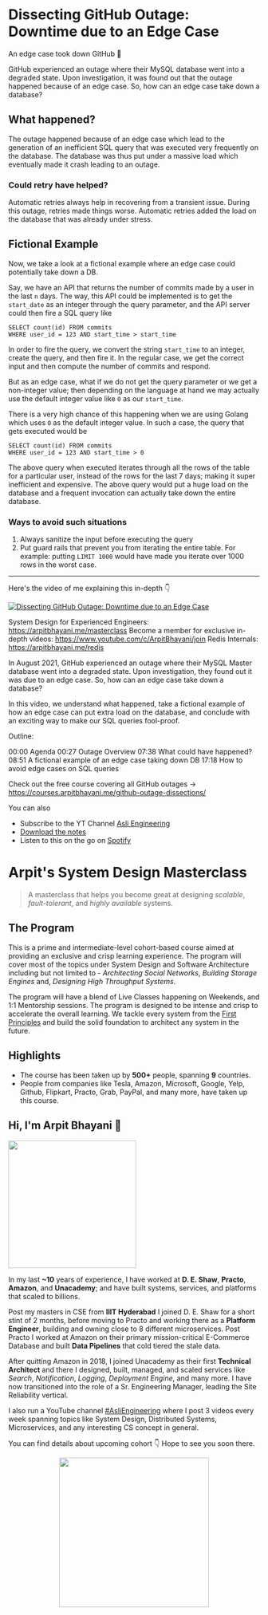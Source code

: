 Dissecting GitHub Outage: Downtime due to an Edge Case
===


An edge case took down GitHub 🤯

GitHub experienced an outage where their MySQL database went into a degraded state. Upon investigation, it was found out that the outage happened because of an edge case. So, how can an edge case take down a database?

## What happened?

The outage happened because of an edge case which lead to the generation of an inefficient SQL query that was executed very frequently on the database. The database was thus put under a massive load which eventually made it crash leading to an outage.

### Could retry have helped?

Automatic retries always help in recovering from a transient issue. During this outage, retries made things worse. Automatic retries added the load on the database that was already under stress.

## Fictional Example

Now, we take a look at a fictional example where an edge case could potentially take down a DB.

Say, we have an API that returns the number of commits made by a user in the last `n` days. The way, this API could be implemented is to get the `start_date` as an integer through the query parameter, and the API server could then fire a SQL query like

```
SELECT count(id) FROM commits
WHERE user_id = 123 AND start_time > start_time
```

In order to fire the query, we convert the string `start_time` to an integer, create the query, and then fire it. In the regular case, we get the correct input and then compute the number of commits and respond.

But as an edge case, what if we do not get the query parameter or we get a non-integer value; then depending on the language at hand we may actually use the default integer value like `0` as our `start_time`.

There is a very high chance of this happening when we are using Golang which uses `0` as the default integer value. In such a case, the query that gets executed would be

```
SELECT count(id) FROM commits
WHERE user_id = 123 AND start_time > 0
```

  
The above query when executed iterates through all the rows of the table for a particular user, instead of the rows for the last 7 days; making it super inefficient and expensive. The above query would put a huge load on the database and a frequent invocation can actually take down the entire database.

### Ways to avoid such situations

1. Always sanitize the input before executing the query
2. Put guard rails that prevent you from iterating the entire table. For example: putting `LIMIT 1000` would have made you iterate over 1000 rows in the worst case.
<hr />


<p>Here's the video of me explaining this in-depth 👇‍</p>

[![Dissecting GitHub Outage: Downtime due to an Edge Case](https://i.ytimg.com/vi/iqapVyfoFqc/mqdefault.jpg)](https://www.youtube.com/watch?v=iqapVyfoFqc)

System Design for Experienced Engineers: https://arpitbhayani.me/masterclass
Become a member for exclusive in-depth videos: https://www.youtube.com/c/ArpitBhayani/join
Redis Internals: https://arpitbhayani.me/redis

In August 2021, GitHub experienced an outage where their MySQL Master database went into a degraded state. Upon investigation, they found out it was due to an edge case. So, how can an edge case take down a database?

In this video, we understand what happened, take a fictional example of how an edge case can put extra load on the database, and conclude with an exciting way to make our SQL queries fool-proof.

Outline:

00:00 Agenda
00:27 Outage Overview
07:38 What could have happened?
08:51 A fictional example of an edge case taking down DB
17:18 How to avoid edge cases on SQL queries

Check out the free course covering all GitHub outages →  https://courses.arpitbhayani.me/github-outage-dissections/

You can also
 - Subscribe to the YT Channel [Asli Engineering](https://youtube.com/c/ArpitBhayani)
 - [Download the notes](https://drive.google.com/file/d/1PI302Cvutu8LJKmZu7fiIVOAqRhiSMek/view?usp=sharing)
 - Listen to this on the go on [Spotify](https://open.spotify.com/show/7qMoamm2iZQrsPVm6IQLoD)

# Arpit's System Design Masterclass

> A masterclass that helps you become great at designing _scalable_, _fault-tolerant_, and _highly available_ systems.

## The Program

This is a prime and intermediate-level cohort-based course aimed at providing an exclusive and crisp learning experience. The program will cover most of the topics under System Design and Software Architecture including but not limited to - _Architecting Social Networks_, _Building Storage Engines_ and, _Designing High Throughput Systems_.

The program will have a blend of Live Classes happening on Weekends, and 1:1 Mentorship sessions. The program is designed to be intense and crisp to accelerate the overall learning. We tackle every system from the [First Principles](https://en.wikipedia.org/wiki/First_principle) and build the solid foundation to architect any system in the future.


## Highlights

 - The course has been taken up by __500+__ people, spanning __9__ countries.
 - People from companies like Tesla, Amazon, Microsoft, Google, Yelp, Github, Flipkart, Practo, Grab, PayPal, and many more, have taken up this course.


## Hi, I'm Arpit Bhayani 👋

<img width="256px" src="https://edge.arpitbhayani.me/img/arpit.jpg" />

In my last **~10** years of experience, I have worked at **D. E. Shaw**, **Practo**, **Amazon**, and **Unacademy**; and have built systems, services, and platforms that scaled to billions.

Post my masters in CSE from **IIIT Hyderabad** I joined D. E. Shaw for a short stint of 2 months, before moving to Practo and working there as a **Platform Engineer**, building and owning close to 8 different microservices. Post Practo I worked at Amazon on their primary mission-critical E-Commerce Database and built **Data Pipelines** that cold tiered the stale data.

After quitting Amazon in 2018, I joined Unacademy as their first **Technical Architect** and there I designed, built, managed, and scaled services like _Search_, _Notification_, _Logging_, _Deployment Engine_, and many more. I have now transitioned into the role of a Sr. Engineering Manager, leading the Site Reliability vertical.

I also run a YouTube channel [#AsliEngineering](https://www.youtube.com/c/ArpitBhayani) where I post 3 videos every week spanning topics like System Design, Distributed Systems, Microservices, and any interesting CS concept in general.

You can find details about upcoming cohort 👇‍ Hope to see you soon there.

<center>
<a target="_blank" href="https://arpitbhayani.me/masterclass">
<img src="https://user-images.githubusercontent.com/4745789/137859181-d4499cf4-ce65-4466-8b88-a078ece0f081.PNG" width="300px" />
</a>
</center>
